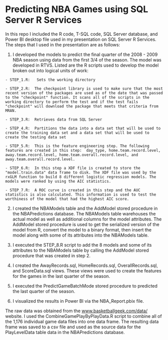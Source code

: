 # Predicting NBA Games using SQL Server R Services

In this repo I included the R code, T-SQL code, SQL Server database, and Power BI desktop file used in my presentation on SQL Server R Services. The steps that I used in the presentation are as follows:

   1. I developed the models to predict the final quarter of the 2008 - 2009 NBA season using data from the first 3/4 of the season. The model was developed in RTVS. Listed are the R scripts used to develop the model broken out into logical units of work: 

    - STEP_1.R:   Sets the working directory
    
    - STEP_2.R:  The checkpoint library is used to make sure that the most recent version of the packages are used as of the date that was passed to the "checkpoint" function. It scans all of the scripts in the working directory to perform the test and if the test fails "checkpoint" will download the package that meets that criteria from MRAN.
    
    - STEP_3.R:  Retrieves data from SQL Server  
    
    - STEP_4.R:  Partitions the data into a data set that will be used to create the training data set and a data set that will be used to create the testing data set
    
    - STEP_5.R:  This is the feature engineering step. The following features are created in this step:  day_type, home.team.record.level, away.team.record.level, home.team.overall.record.level, and away.team.overall.record.level.
    
    - STEP_6.R:  In this step a XDF file is created to store the "model.train.data" data frame to disk. The XDF file was used by the rxGLM function to build 8 different logistic regression models. The models were ranked by using the AIC statistics.
    
    - STEP_7.R:  A ROC curve is created in this step and the AUC statistics is also calculated. This information is used to test the worthiness of the model that had the highest AIC score.
    
   2. I created the NBAModels table and the AddModel stored procedure in the NBAPredictions database. The NBAModels table warehouses the actual model as well as additional columns for the model attributes. The AddModel stored procedure is used to get the serialized version of the model from R, convert the model to a binary format, then insert the model along with some of its attributes into the NBAModels table.

   3. I executed the STEP_8.R script to add the 8 models and some of its attributes to the NBAModels table by calling the AddModel stored procedure that was created in step 2.

   4. I created the AwayRecords.sql, HomeRecords.sql, OverallRecords.sql, and ScoreData.sql views. These views were used to create the features for the games in the last quarter of the season.

   5. I executed the PredictGameBatchMode stored procedure to predicted the last quarter of the season.
   
   6. I visualized the results in Power BI via the NBA_Report.pbix file.

The raw data was obtained from the www.basketballgeek.com/data/ website. I used the CombineGamePlayByPlayData.R script to combine all of the 1,176 individual game data files into one data frame. The resulting data frame was saved to a csv file and used as the source data for the PlayLevelData table data in the NBAPredictions database.
